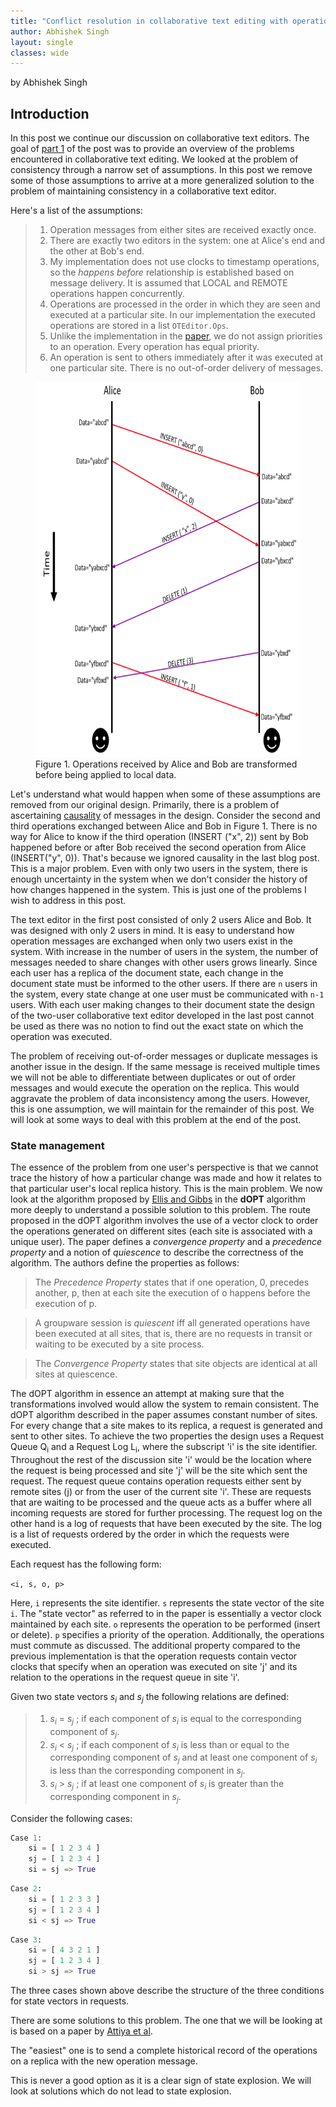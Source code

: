 ```yaml
---
title: "Conflict resolution in collaborative text editing with operational transformation (Part 2 of 2)"
author: Abhishek Singh
layout: single
classes: wide
---
```


by Abhishek Singh


## Introduction

In this post we continue our discussion on collaborative text editors. The goal of [part 1](http://composition.al/CMPS290S-2018-09/2018/11/20/conflict-resolution-in-collaborative-text-editing-with-operational-transformation-part-1-of-2.html) of the post was to provide an overview of the problems encountered in collaborative text editing. We looked at the problem of consistency through a narrow set of assumptions. In this post we remove some of those assumptions to arrive at a more generalized solution to the problem of maintaining  consistency in a collaborative text editor.

Here's a list of the assumptions:
>  1. Operation messages from either sites are received exactly once.
>  2. There are exactly two editors in the system: one at Alice's end and the other at Bob's end.
>  3. My implementation does not use clocks to timestamp operations, so the _happens before_ relationship is established based on message delivery. It is assumed that LOCAL and REMOTE operations happen concurrently.
>  4. Operations are processed in the order in which they are seen and executed at a particular site. In our implementation the executed operations are stored in a list `OTEditor.Ops`.
>  5. Unlike the implementation in the [paper](http://doi.acm.org/10.1145/67544.66963), we do not assign priorities to an operation. Every operation has equal priority.
>  6. An operation is sent to others immediately after it was executed at one particular site. There is no out-of-order delivery of messages.


<figure>
  <img src="test_operations.png" height="600" width="450" />
  <figcaption>Figure 1. Operations received by Alice and Bob are transformed before being applied to local data.</figcaption>
</figure> 


Let's understand what would happen when some of these assumptions are removed from our original design. Primarily, there is a problem of ascertaining [causality](https://en.wikipedia.org/wiki/Causality) of messages in the design. Consider the second and third operations exchanged between Alice and Bob in Figure 1. There is no way for Alice to know if the third operation (INSERT ("x", 2)) sent by Bob happened before or after Bob received the second operation from Alice (INSERT("y", 0)). That's because we ignored causality in the last blog post. This is a major problem. Even with only two users in the system, there is enough uncertainty in the system when we don't consider the history of how changes happened in the system. This is just one of the problems I wish to address in this post.

The text editor in the first post consisted of only 2 users Alice and Bob. It was designed with only 2 users in mind. It is easy to understand how operation messages are exchanged when only two users exist in the system. With increase in the number of users in the system, the number of messages needed to share changes with other users grows linearly. Since each user has a replica of the document state, each change in the document state must be informed to the other users. If there are `n` users in the system, every state change at one user must be communicated with `n-1` users. With each user making changes to their document state the design of the two-user collaborative text editor developed in the last post cannot be used as there was no notion to find out the exact state on which the operation was executed.

The problem of receiving out-of-order messages or duplicate messages is another issue in the design. If the same message is received multiple times we will not be able to differentiate between duplicates or out of order messages and would execute the operation on the replica. This would aggravate the problem of data inconsistency among the users. However, this is one assumption, we will maintain for the remainder of this post. We will look at some ways to deal with this problem at the end of the post.


### State management

The essence of the problem from one user's perspective is that we cannot trace the history of how a particular change was made and how it relates to that particular user's local replica history. This is the main problem. We now look at the algorithm proposed by [Ellis and Gibbs](http://doi.acm.org/10.1145/67544.66963) in the __dOPT__ algorithm more deeply to understand a possible solution to this problem. The route proposed in the dOPT algorithm involves the use of a vector clock to order the operations generated on different sites (each site is associated with a unique user). The paper defines a _convergence property_ and a _precedence property_ and a notion of _quiescence_ to describe the correctness of the algorithm. The authors define the properties as follows:

> The _Precedence Property_ states that if one operation, 0, precedes another, p, then at each site the execution of o happens before the execution of p.

> A groupware session is _quiescent_ iff all generated operations have been executed at all sites, that is, there are no requests in transit or waiting to be executed by a site process.

> The _Convergence Property_ states that site objects are identical at all sites at quiescence.

The dOPT algorithm in essence an attempt at making sure that the transformations involved would allow the system to remain consistent. The dOPT algorithm described in the paper assumes constant number of sites. For every change that a site makes to its replica, a request is generated and sent to other sites. To achieve the two properties the design uses a Request Queue Q<sub>i</sub> and a Request Log L<sub>i</sub>, where the subscript 'i' is the site identifier. Throughout the rest of the discussion site 'i' would be the location where the request is being processed and site 'j' will be the site which sent the request. The request queue contains operation requests either sent by remote sites (j) or from the user of the current site 'i'. These are requests that are waiting to be processed and the queue acts as a buffer where all incoming requests are stored for further processing. The request log on the other hand is a log of requests that have been executed by the site. The log is a list of requests ordered by the order in which the requests were executed.

Each request has the following form:

`<i, s, o, p>`

Here, `i` represents the site identifier. `s` represents the state vector of the site `i`. The "state vector" as referred to in the paper is essentially a vector clock maintained by each site. `o` represents the operation to be performed (insert or delete). `p` specifies a priority of the operation. Additionally, the operations must commute as discussed. The additional property compared to the previous implementation is that the operation requests contain vector clocks that specify when an operation was executed on site 'j' and its relation to the operations in the request queue in site 'i'.

Given two state vectors _s_<sub>_i_</sub> and _s_<sub>_j_</sub> the following relations are defined:

> 1. _s_<sub>_i_</sub> = _s_<sub>_j_</sub> ; if each component of _s_<sub>_i_</sub> is equal to the corresponding component of _s_<sub>_j_</sub>.
> 2. _s_<sub>_i_</sub> &lt; _s_<sub>_j_</sub> ; if each component of _s_<sub>_i_</sub> is less than or equal to the corresponding component of _s_<sub>_j_</sub> and at least one component of  _s_<sub>_i_</sub> is less than the corresponding component in  _s_<sub>_j_</sub>.
> 3. _s_<sub>_i_</sub> &gt; _s_<sub>_j_</sub> ; if at least one component of  _s_<sub>_i_</sub> is greater than the corresponding component in  _s_<sub>_j_</sub>.

Consider the following cases:

```python
Case 1:
    si = [ 1 2 3 4 ] 
    sj = [ 1 2 3 4 ]
    si = sj => True
```
```python
Case 2:
    si = [ 1 2 3 3 ] 
    sj = [ 1 2 3 4 ]
    si < sj => True
```
```python
Case 3:
    si = [ 4 3 2 1 ] 
    sj = [ 1 2 3 4 ]
    si > sj => True
```

The three cases shown above describe the structure of the three conditions for state vectors in requests.

There are some solutions to this problem. The one that we will be looking at is based on a paper by [Attiya et al](http://doi.acm.org/10.1145/2933057.2933090). 


The "easiest" one is to send a complete historical record of the operations on a replica with the new operation message. 



This is never a good option as it is a clear sign of state explosion. We will look at solutions which do not lead to state explosion. 

